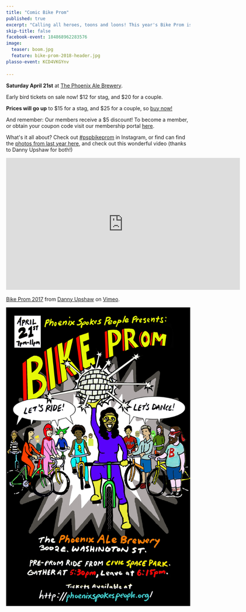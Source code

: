 ```yaml
---
title: "Comic Bike Prom"
published: true
excerpt: "Calling all heroes, toons and loons! This year's Bike Prom is all about you."
skip-title: false
facebook-event: 184868962283576
image:
  teaser: boom.jpg
  feature: bike-prom-2018-header.jpg
plasso-event: KCD4VKGYnv

---
```


**Saturday April 21st** at [The Phoenix Ale Brewery](http://phoenixale.com/).


Early bird tickets on sale now! $12 for stag, and $20 for a couple.

**Prices will go up** to $15 for a stag, and $25 for a couple, so [buy now!](https://plasso.com/s/KCD4VKGYnv)

And remember: Our members receive a $5 discount! To become a member, or obtain your coupon code visit our membership portal [here](https://plasso.com/s/9Tlekqlz7y).

What's it all about? Check out [#pspbikeprom](https://www.instagram.com/explore/tags/pspbikeprom/) in Instagram, or find can find the [photos from last year here](https://www.flickr.com/photos/153978214@N04/sets/72157679385492014), and check out this wonderful video (thanks to Danny Upshaw for both!)

<iframe src="https://player.vimeo.com/video/213454933" width="640" height="360" frameborder="0" webkitallowfullscreen mozallowfullscreen allowfullscreen></iframe>
<p><a href="https://vimeo.com/213454933">Bike Prom 2017</a> from <a href="https://vimeo.com/unheardharmony">Danny Upshaw</a> on <a href="https://vimeo.com">Vimeo</a>.</p>

![Bike Prom 2018 flier](/images/bike-prom-2018-flier.jpg)
